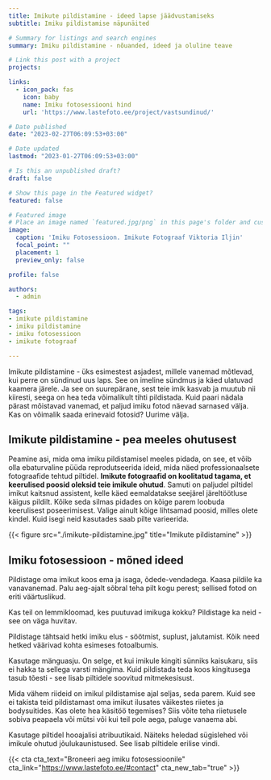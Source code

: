 ```yaml
---
title: Imikute pildistamine - ideed lapse jäädvustamiseks
subtitle: Imiku pildistamise näpunäited

# Summary for listings and search engines
summary: Imiku pildistamine - nõuanded, ideed ja oluline teave

# Link this post with a project
projects: 

links:
  - icon_pack: fas
    icon: baby
    name: Imiku fotosessiooni hind
    url: 'https://www.lastefoto.ee/project/vastsundinud/'

# Date published
date: "2023-02-27T06:09:53+03:00"

# Date updated
lastmod: "2023-01-27T06:09:53+03:00"

# Is this an unpublished draft?
draft: false

# Show this page in the Featured widget?
featured: false

# Featured image
# Place an image named `featured.jpg/png` in this page's folder and customize its options here.
image:
  caption: 'Imiku Fotosessioon. Imikute Fotograaf Viktoria Iljin'
  focal_point: ""
  placement: 1
  preview_only: false

profile: false

authors:
  - admin

tags:
- imikute pildistamine
- imiku pildistamine
- imiku fotosessioon
- imikute fotograaf

---
```

Imikute pildistamine - üks esimestest asjadest, millele vanemad mõtlevad, kui perre on sündinud uus laps. See on imeline sündmus ja käed ulatuvad kaamera järele. Ja see on suurepärane, sest teie imik kasvab ja muutub nii kiiresti, seega on hea teda võimalikult tihti pildistada.
Kuid paari nädala pärast mõistavad vanemad, et paljud imiku fotod näevad sarnased välja. Kas on võimalik saada erinevaid fotosid? Uurime välja.
 
## Imikute pildistamine - pea meeles ohutusest

Peamine asi, mida oma imiku pildistamisel meeles pidada, on see, et võib olla ebaturvaline püüda reprodutseerida ideid, mida näed professionaalsete fotograafide tehtud piltidel. **Imikute fotograafid on koolitatud tagama, et keerulised poosid oleksid teie imikule ohutud**. Samuti on paljudel piltidel imikut kaitsnud assistent, kelle käed eemaldatakse seejärel järeltöötluse käigus pildilt.
Kõike seda silmas pidades on kõige parem loobuda keerulisest poseerimisest. Valige ainult kõige lihtsamad poosid, milles olete kindel. Kuid isegi neid kasutades saab pilte varieerida.

{{< figure src="./imikute-pildistamine.jpg" title="Imikute pildistamine" >}}

## Imiku fotosessioon - mõned ideed

Pildistage oma imikut koos ema ja isaga, õdede-vendadega. Kaasa pildile ka vanavanemad. Palu aeg-ajalt sõbral teha pilt kogu perest; sellised fotod on eriti väärtuslikud.

Kas teil on lemmikloomad, kes puutuvad imikuga kokku? Pildistage ka neid - see on väga huvitav.

Pildistage tähtsaid hetki imiku elus - söötmist, suplust, jalutamist. Kõik need hetked väärivad kohta esimeses fotoalbumis.

Kasutage mänguasju. On selge, et kui imikule kingiti sünniks kaisukaru, siis ei hakka ta sellega varsti mängima. Kuid pildistada teda koos kingitusega tasub tõesti - see lisab piltidele soovitud mitmekesisust.

Mida vähem riideid on imikul pildistamise ajal seljas, seda parem. Kuid see ei takista teid pildistamast oma imikut ilusates väikestes riietes ja bodysuitides. Kas olete hea käsitöö tegemises? Siis võite teha riietusele sobiva peapaela või mütsi või kui teil pole aega, paluge vanaema abi.

Kasutage piltidel hooajalisi atribuutikaid. Näiteks heledad sügislehed või imikule ohutud jõulukaunistused. See lisab piltidele erilise vindi.

{{< cta cta_text="Broneeri aeg imiku fotosessioonile" cta_link="https://www.lastefoto.ee/#contact" cta_new_tab="true" >}}